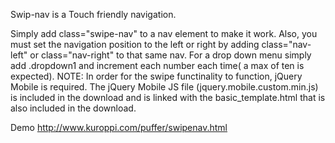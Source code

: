 Swip-nav is a Touch friendly navigation.

Simply add class="swipe-nav" to a nav element to make it work. Also, you must set the navigation position to the left or right by adding class="nav-left" or class="nav-right" to that same nav. For a drop down menu simply add .dropdown1 and increment each number each time( a max of ten is expected).
NOTE: In order for the swipe functinality to function, jQuery Mobile is required. The jQuery Mobile JS file (jquery.mobile.custom.min.js) is included in the download and is linked with the basic_template.html that is also included in the download.

Demo
http://www.kuroppi.com/puffer/swipenav.html
